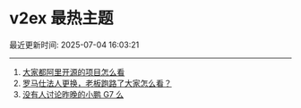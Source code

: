 # v2ex 最热主题

最近更新时间: 2025-07-04 16:03:21

--- 
1. [大家都阿里开源的项目怎么看](https://www.v2ex.com/t/1142889) 
2. [罗马仕法人更换，老板跑路了大家怎么看？](https://www.v2ex.com/t/1142905) 
3. [没有人讨论昨晚的小鹏 G7 么](https://www.v2ex.com/t/1142950) 
